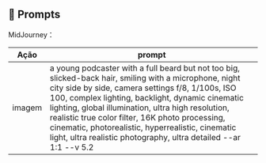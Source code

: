 ## 🧠 Prompts


MidJourney：

|   Ação   | prompt                                                                                                                                                                                                                                                                         |
| :------: | ------------------------------------------------------------------------------------------------------------------------------------------------------------------------------------------------------------------------------------------------------------------------------ |
|  imagem  | a young podcaster with a full beard but not too big, slicked-back hair, smiling with a microphone, night city side by side, camera settings f/8, 1/100s, ISO 100, complex lighting, backlight, dynamic cinematic lighting, global illumination, ultra high resolution, realistic true color filter, 16K photo processing, cinematic, photorealistic, hyperrealistic, cinematic light, ultra realistic photography, ultra detailed --ar 1:1 --v 5.2                                                        |